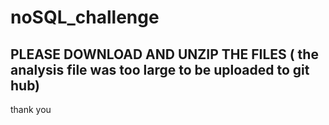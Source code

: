 # noSQL_challenge

## PLEASE DOWNLOAD AND UNZIP THE FILES ( the analysis file was too large to be uploaded to git hub)
thank you
